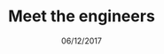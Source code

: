 ---
title: Meet the engineers
video: https://www.youtube.com/embed/XKdnNauPHVc
image: '/assets/images/updates/engineers.jpg'
date: '06/12/2017'
---